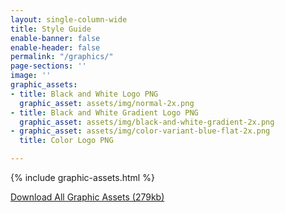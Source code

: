 ```yaml
---
layout: single-column-wide
title: Style Guide
enable-banner: false
enable-header: false
permalink: "/graphics/"
page-sections: ''
image: ''
graphic_assets:
- title: Black and White Logo PNG
  graphic_asset: assets/img/normal-2x.png
- title: Black and White Gradient Logo PNG
  graphic_asset: assets/img/black-and-white-gradient-2x.png
- graphic_asset: assets/img/color-variant-blue-flat-2x.png
  title: Color Logo PNG

---
```

{% include graphic-assets.html %}
<div class="row head-spacing foot-spacing">
    <div class="column small-12 center">
        <a class="button center" href="{{site.baseurl}}/assets/downloads/graphic-assets.zip" download>Download All Graphic Assets (279kb)</a>
    </div>
</div>